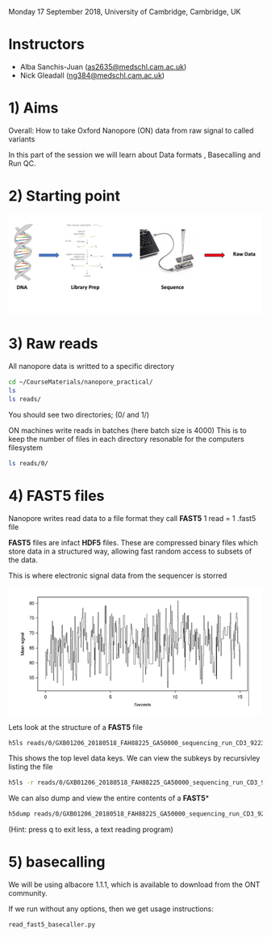 
Monday 17 September 2018, University of Cambridge, Cambridge, UK

# Instructors

  * Alba Sanchis-Juan (as2635@medschl.cam.ac.uk) 
  * Nick Gleadall (ng384@medschl.cam.ac.uk) 
  
# 1) Aims

  Overall: How to take Oxford Nanopore (ON) data from raw signal to called variants
  
  In this part of the session we will learn about Data formats , Basecalling and Run QC. 
    
 # 2) Starting point
 
  ![ image 1 ](https://github.com/ngleadall/train_malta_nanopore/blob/master/images/img_1.png)
  
 # 3) Raw reads
 
 All nanopore data is writted to a specific directory
 
 ```sh 
 cd ~/CourseMaterials/nanopore_practical/
 ls 
 ls reads/ 
 ```
 
 You should see two directories; (0/ and 1/)
 
 ON machines write reads in batches (here batch size is 4000) 
 This is to keep the number of files in each directory resonable for the computers filesystem 
 
 ```sh
 ls reads/0/ 
 ```
 # 4) FAST5 files 
 
 Nanopore writes read data to a file format they call **FAST5**
 1 read = 1 .fast5 file 
 
 **FAST5** files are infact **HDF5** files. These are compressed binary files which store data in a structured way, allowing fast random access to subsets of the data. 
 
 This is where electronic signal data from the sequencer is storred
 
 ![ image 2 ](https://github.com/ngleadall/train_malta_nanopore/blob/master/images/img_2.png)
 
 Lets look at the structure of a  **FAST5** file 
 ```sh
 h5ls reads/0/GXB01206_20180518_FAH88225_GA50000_sequencing_run_CD3_92236_read_9998_ch_295_strand.fast5
 ```
 
 This shows the top level data keys. We can view the subkeys by recursivley listing the file 
 ```sh 
 h5ls -r reads/0/GXB01206_20180518_FAH88225_GA50000_sequencing_run_CD3_92236_read_9998_ch_295_strand.fast5
 ```
 
  We can also dump and view the entire contents of a **FAST5*** 
 ```sh
 h5dump reads/0/GXB01206_20180518_FAH88225_GA50000_sequencing_run_CD3_92236_read_9998_ch_295_strand.fast5 | less 
 ```
 (Hint: press q to exit less, a text reading program) 
 
 # 5) basecalling 
 
 
 
 
  
  
  
  
  
  
  
  
  
  
  
  
  
  
We will be using albacore 1.1.1, which is available to download from the ONT community.

If we run without any options, then we get usage instructions:

```sh
read_fast5_basecaller.py
```
  


